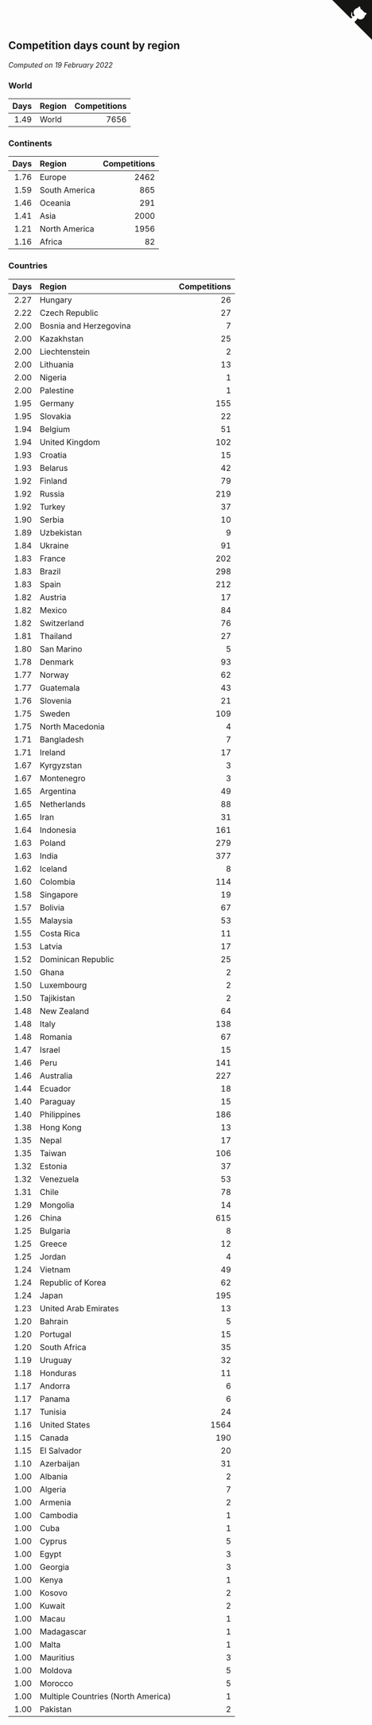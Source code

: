 ## Competition days count by region

*Computed on 19 February 2022*


### World

| Days | Region | Competitions |
| ---: | :--- | ---: |
| 1.49 | World | 7656 |

### Continents

| Days | Region | Competitions |
| ---: | :--- | ---: |
| 1.76 | Europe | 2462 |
| 1.59 | South America | 865 |
| 1.46 | Oceania | 291 |
| 1.41 | Asia | 2000 |
| 1.21 | North America | 1956 |
| 1.16 | Africa | 82 |

### Countries

| Days | Region | Competitions |
| ---: | :--- | ---: |
| 2.27 | Hungary | 26 |
| 2.22 | Czech Republic | 27 |
| 2.00 | Bosnia and Herzegovina | 7 |
| 2.00 | Kazakhstan | 25 |
| 2.00 | Liechtenstein | 2 |
| 2.00 | Lithuania | 13 |
| 2.00 | Nigeria | 1 |
| 2.00 | Palestine | 1 |
| 1.95 | Germany | 155 |
| 1.95 | Slovakia | 22 |
| 1.94 | Belgium | 51 |
| 1.94 | United Kingdom | 102 |
| 1.93 | Croatia | 15 |
| 1.93 | Belarus | 42 |
| 1.92 | Finland | 79 |
| 1.92 | Russia | 219 |
| 1.92 | Turkey | 37 |
| 1.90 | Serbia | 10 |
| 1.89 | Uzbekistan | 9 |
| 1.84 | Ukraine | 91 |
| 1.83 | France | 202 |
| 1.83 | Brazil | 298 |
| 1.83 | Spain | 212 |
| 1.82 | Austria | 17 |
| 1.82 | Mexico | 84 |
| 1.82 | Switzerland | 76 |
| 1.81 | Thailand | 27 |
| 1.80 | San Marino | 5 |
| 1.78 | Denmark | 93 |
| 1.77 | Norway | 62 |
| 1.77 | Guatemala | 43 |
| 1.76 | Slovenia | 21 |
| 1.75 | Sweden | 109 |
| 1.75 | North Macedonia | 4 |
| 1.71 | Bangladesh | 7 |
| 1.71 | Ireland | 17 |
| 1.67 | Kyrgyzstan | 3 |
| 1.67 | Montenegro | 3 |
| 1.65 | Argentina | 49 |
| 1.65 | Netherlands | 88 |
| 1.65 | Iran | 31 |
| 1.64 | Indonesia | 161 |
| 1.63 | Poland | 279 |
| 1.63 | India | 377 |
| 1.62 | Iceland | 8 |
| 1.60 | Colombia | 114 |
| 1.58 | Singapore | 19 |
| 1.57 | Bolivia | 67 |
| 1.55 | Malaysia | 53 |
| 1.55 | Costa Rica | 11 |
| 1.53 | Latvia | 17 |
| 1.52 | Dominican Republic | 25 |
| 1.50 | Ghana | 2 |
| 1.50 | Luxembourg | 2 |
| 1.50 | Tajikistan | 2 |
| 1.48 | New Zealand | 64 |
| 1.48 | Italy | 138 |
| 1.48 | Romania | 67 |
| 1.47 | Israel | 15 |
| 1.46 | Peru | 141 |
| 1.46 | Australia | 227 |
| 1.44 | Ecuador | 18 |
| 1.40 | Paraguay | 15 |
| 1.40 | Philippines | 186 |
| 1.38 | Hong Kong | 13 |
| 1.35 | Nepal | 17 |
| 1.35 | Taiwan | 106 |
| 1.32 | Estonia | 37 |
| 1.32 | Venezuela | 53 |
| 1.31 | Chile | 78 |
| 1.29 | Mongolia | 14 |
| 1.26 | China | 615 |
| 1.25 | Bulgaria | 8 |
| 1.25 | Greece | 12 |
| 1.25 | Jordan | 4 |
| 1.24 | Vietnam | 49 |
| 1.24 | Republic of Korea | 62 |
| 1.24 | Japan | 195 |
| 1.23 | United Arab Emirates | 13 |
| 1.20 | Bahrain | 5 |
| 1.20 | Portugal | 15 |
| 1.20 | South Africa | 35 |
| 1.19 | Uruguay | 32 |
| 1.18 | Honduras | 11 |
| 1.17 | Andorra | 6 |
| 1.17 | Panama | 6 |
| 1.17 | Tunisia | 24 |
| 1.16 | United States | 1564 |
| 1.15 | Canada | 190 |
| 1.15 | El Salvador | 20 |
| 1.10 | Azerbaijan | 31 |
| 1.00 | Albania | 2 |
| 1.00 | Algeria | 7 |
| 1.00 | Armenia | 2 |
| 1.00 | Cambodia | 1 |
| 1.00 | Cuba | 1 |
| 1.00 | Cyprus | 5 |
| 1.00 | Egypt | 3 |
| 1.00 | Georgia | 3 |
| 1.00 | Kenya | 1 |
| 1.00 | Kosovo | 2 |
| 1.00 | Kuwait | 2 |
| 1.00 | Macau | 1 |
| 1.00 | Madagascar | 1 |
| 1.00 | Malta | 1 |
| 1.00 | Mauritius | 3 |
| 1.00 | Moldova | 5 |
| 1.00 | Morocco | 5 |
| 1.00 | Multiple Countries (North America) | 1 |
| 1.00 | Pakistan | 2 |


<a href="https://github.com/jonatanklosko/wca_statistics" class="github-corner" aria-label="View source on Github"><svg width="80" height="80" viewBox="0 0 250 250" style="fill:#151513; color:#fff; position: absolute; top: 0; border: 0; right: 0;" aria-hidden="true"><path d="M0,0 L115,115 L130,115 L142,142 L250,250 L250,0 Z"></path><path d="M128.3,109.0 C113.8,99.7 119.0,89.6 119.0,89.6 C122.0,82.7 120.5,78.6 120.5,78.6 C119.2,72.0 123.4,76.3 123.4,76.3 C127.3,80.9 125.5,87.3 125.5,87.3 C122.9,97.6 130.6,101.9 134.4,103.2" fill="currentColor" style="transform-origin: 130px 106px;" class="octo-arm"></path><path d="M115.0,115.0 C114.9,115.1 118.7,116.5 119.8,115.4 L133.7,101.6 C136.9,99.2 139.9,98.4 142.2,98.6 C133.8,88.0 127.5,74.4 143.8,58.0 C148.5,53.4 154.0,51.2 159.7,51.0 C160.3,49.4 163.2,43.6 171.4,40.1 C171.4,40.1 176.1,42.5 178.8,56.2 C183.1,58.6 187.2,61.8 190.9,65.4 C194.5,69.0 197.7,73.2 200.1,77.6 C213.8,80.2 216.3,84.9 216.3,84.9 C212.7,93.1 206.9,96.0 205.4,96.6 C205.1,102.4 203.0,107.8 198.3,112.5 C181.9,128.9 168.3,122.5 157.7,114.1 C157.9,116.9 156.7,120.9 152.7,124.9 L141.0,136.5 C139.8,137.7 141.6,141.9 141.8,141.8 Z" fill="currentColor" class="octo-body"></path></svg></a><style>.github-corner:hover .octo-arm{animation:octocat-wave 560ms ease-in-out}@keyframes octocat-wave{0%,100%{transform:rotate(0)}20%,60%{transform:rotate(-25deg)}40%,80%{transform:rotate(10deg)}}@media (max-width:500px){.github-corner:hover .octo-arm{animation:none}.github-corner .octo-arm{animation:octocat-wave 560ms ease-in-out}}</style>
